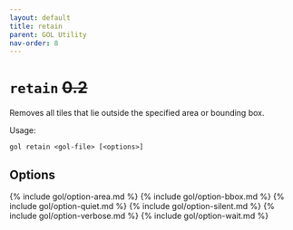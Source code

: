 ```yaml
---
layout: default
title: retain
parent: GOL Utility
nav-order: 8
---
```


# `retain` ~~0.2~~

Removes all tiles that lie outside the specified area or bounding box.

Usage:

    gol retain <gol-file> [<options>]  

## Options

{% include gol/option-area.md %}
{% include gol/option-bbox.md %}
{% include gol/option-quiet.md %}
{% include gol/option-silent.md %}
{% include gol/option-verbose.md %}
{% include gol/option-wait.md %}

